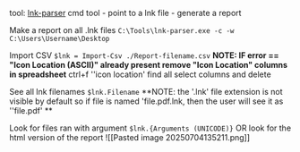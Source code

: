 tool: [lnk-parser](https://code.google.com/archive/p/lnk-parser/)
cmd tool - point to a lnk file - generate a report

Make a report on all .lnk files
`C:\Tools\lnk-parser.exe -c -w C:\Users\Username\Desktop`

Import CSV
`$lnk = Import-Csv ./Report-filename.csv`
**NOTE:
IF error == "Icon Location (ASCII)" already present
remove "Icon Location" columns in spreadsheet**
ctrl+f ''icon location'
find all
select columns and delete

See all lnk filenames
`$lnk.Filename`
**NOTE: the '.lnk' file extension is not visible by default
so if file is named 'file.pdf.lnk, then the user will see it as ''file.pdf' **


Look for files ran with argument
`$lnk.{Arguments (UNICODE)}`
OR
look for the html version of the report
![[Pasted image 20250704135211.png]]

